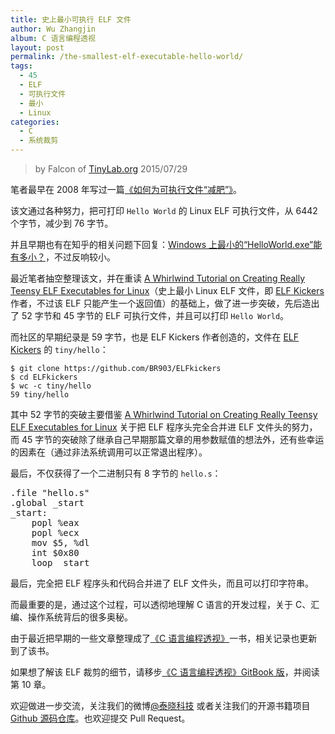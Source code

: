 ```yaml
---
title: 史上最小可执行 ELF 文件
author: Wu Zhangjin
album: C 语言编程透视
layout: post
permalink: /the-smallest-elf-executable-hello-world/
tags:
  - 45
  - ELF
  - 可执行文件
  - 最小
  - Linux
categories:
  - C
  - 系统裁剪
---
```

 
> by Falcon of [TinyLab.org][1]
> 2015/07/29

笔者最早在 2008 年写过一篇[《如何为可执行文件“减肥”》][2]。

该文通过各种努力，把可打印 `Hello World` 的 Linux ELF 可执行文件，从 6442 个字节，减少到 76 字节。

并且早期也有在知乎的相关问题下回复：[Windows 上最小的“HelloWorld.exe”能有多小？][3]，不过反响较小。

最近笔者抽空整理该文，并在重读 [A Whirlwind Tutorial on Creating Really Teensy ELF Executables for Linux][4]（史上最小 Linux ELF 文件，即 [ELF Kickers][5] 作者，不过该 ELF 只能产生一个返回值）的基础上，做了进一步突破，先后造出了 52 字节和 45 字节的 ELF 可执行文件，并且可以打印 `Hello World`。

而社区的早期纪录是 59 字节，也是 ELF Kickers 作者创造的，文件在 [ELF Kickers][6] 的 `tiny/hello`：

    $ git clone https://github.com/BR903/ELFkickers
    $ cd ELFkickers
    $ wc -c tiny/hello
    59 tiny/hello

其中 52 字节的突破主要借鉴 [A Whirlwind Tutorial on Creating Really Teensy ELF Executables for Linux][4] 关于把 ELF 程序头完全合并进 ELF 文件头的努力，而 45 字节的突破除了继承自己早期那篇文章的用参数赋值的想法外，还有些幸运的因素在（通过非法系统调用可以正常退出程序）。

最后，不仅获得了一个二进制只有 8 字节的 `hello.s`：

<pre>.file "hello.s"
.global _start
_start:
    popl %eax
    popl %ecx
    mov $5, %dl
    int $0x80
    loop _start
</pre>

最后，完全把 ELF 程序头和代码合并进了 ELF 文件头，而且可以打印字符串。

而最重要的是，通过这个过程，可以透彻地理解 C 语言的开发过程，关于 C、汇编、操作系统背后的很多奥秘。

由于最近把早期的一些文章整理成了[《C 语言编程透视》][7]一书，相关记录也更新到了该书。

如果想了解该 ELF 裁剪的细节，请移步[《C 语言编程透视》GitBook 版][8]，并阅读第 10 章。

欢迎做进一步交流，关注我们的微博[@泰晓科技][9] 或者关注我们的开源书籍项目 [Github 源码仓库][10]。也欢迎提交 Pull Request。





 [1]: http://tinylab.org
 [2]: /as-an-executable-file-to-slim-down/
 [3]: http://www.zhihu.com/question/21715980
 [4]: http://www.muppetlabs.com/~breadbox/software/tiny/teensy.html
 [5]: http://www.muppetlabs.com/~breadbox/software/elfkickers.html
 [6]: https://github.com/BR903/ELFkickers
 [7]: http://tinylab.org/open-c-book
 [8]: http://tinylab.gitbooks.io/cbook
 [9]: http://weibo.com/tinylaborg
 [10]: https://github.com/tinyclub/open-c-book
